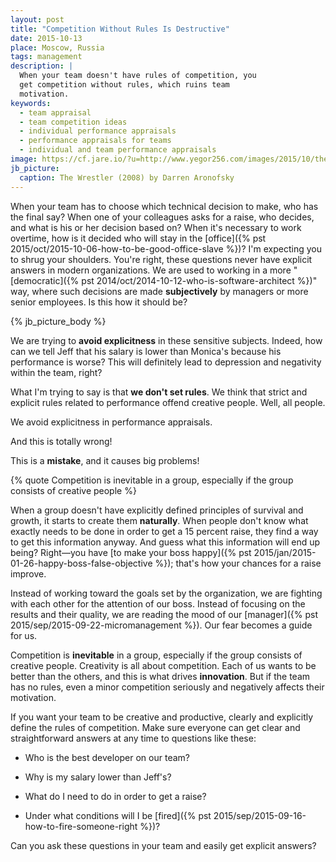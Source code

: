 ```yaml
---
layout: post
title: "Competition Without Rules Is Destructive"
date: 2015-10-13
place: Moscow, Russia
tags: management
description: |
  When your team doesn't have rules of competition, you
  get competition without rules, which ruins team
  motivation.
keywords:
  - team appraisal
  - team competition ideas
  - individual performance appraisals
  - performance appraisals for teams
  - individual and team performance appraisals
image: https://cf.jare.io/?u=http://www.yegor256.com/images/2015/10/the-wrestler.jpg
jb_picture:
  caption: The Wrestler (2008) by Darren Aronofsky
---
```


When your team has to choose which technical decision to make,
who has the final say? When one of your colleagues asks
for a raise, who decides, and what is his or her decision based on?
When it's necessary to work overtime, how is it decided
who will stay in the [office]({% pst 2015/oct/2015-10-06-how-to-be-good-office-slave %})?
I'm expecting you to shrug your shoulders. You're right, these questions never
have explicit answers in modern organizations. We are used to working
in a more "[democratic]({% pst 2014/oct/2014-10-12-who-is-software-architect %})"
way, where such decisions are made
**subjectively** by managers or more senior employees.
Is this how it should be?

<!--more-->

{% jb_picture_body %}

We are trying to **avoid explicitness** in these sensitive subjects. Indeed,
how can we tell Jeff that his salary is lower than
Monica's because his performance is worse?
This will definitely lead to depression and negativity
within the team, right?

What I'm trying to say is that **we don't set rules**. We think that
strict and explicit rules related to performance
offend creative people. Well, all people.

We avoid explicitness in performance appraisals.

And this is totally wrong!

This is a **mistake**, and it causes big problems!

{% quote Competition is inevitable in a group, especially if the group consists of creative people %}

When a group doesn't have explicitly defined principles of
survival and growth, it starts to create them **naturally**. When
people don't know what exactly needs to be done in order to get
a 15 percent raise, they find a way to get this information anyway. And guess what
this information will end up being? Right&mdash;you have
[to make your boss happy]({% pst 2015/jan/2015-01-26-happy-boss-false-objective %});
that's how your chances for a raise improve.

Instead of working toward the goals set by the organization,
we are fighting with each other for the attention of our boss.
Instead of focusing on the results and their quality, we
are reading the mood of our
[manager]({% pst 2015/sep/2015-09-22-micromanagement %}). Our fear becomes a guide for us.

Competition is **inevitable** in a group, especially if the group consists
of creative people. Creativity is all about competition. Each of us
wants to be better than the others, and this is what drives **innovation**.
But if the team has no rules, even a minor competition seriously
and negatively affects their motivation.

If you want your team to be creative and productive, clearly and explicitly
define the rules of competition. Make sure everyone can get clear and
straightforward answers at any time to questions like these:

  * Who is the best developer on our team?

  * Why is my salary lower than Jeff's?

  * What do I need to do in order to get a raise?

  * Under what conditions will I be [fired]({% pst 2015/sep/2015-09-16-how-to-fire-someone-right %})?

Can you ask these questions in your team and easily
get explicit answers?
